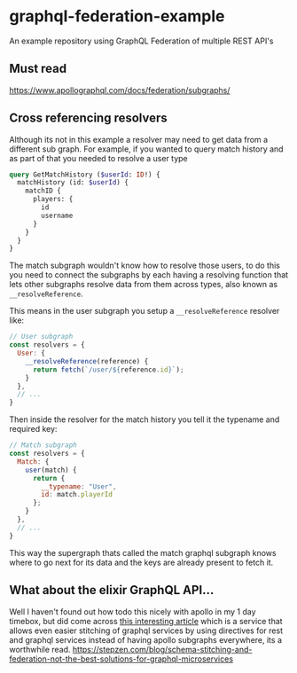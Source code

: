 # graphql-federation-example
An example repository using GraphQL Federation of multiple REST API's


## Must read

https://www.apollographql.com/docs/federation/subgraphs/

## Cross referencing resolvers

Although its not in this example a resolver may need to get data from a different sub graph. For example, if you wanted to query match history and as part of that you needed to resolve a user type 

``` graphql
query GetMatchHistory ($userId: ID!) {
  matchHistory (id: $userId) {
    matchID {
      players: {
        id
        username
      }
    }
  }
}
```

The match subgraph wouldn't know how to resolve those users, to do this you need to connect the subgraphs by each having a resolving function that lets other subgraphs resolve data from them across types, also known as `__resolveReference`.

This means in the user subgraph you setup a `__resolveReference` resolver like:

``` js
// User subgraph
const resolvers = {
  User: {
    __resolveReference(reference) {
      return fetch(`/user/${reference.id}`);
    }
  },
  // ...
}
```

Then inside the resolver for the match history you tell it the typename and required key:

``` js
// Match subgraph
const resolvers = {
  Match: {
    user(match) {
      return {
        __typename: "User",
        id: match.playerId
      };
    }
  },
  // ...
}
```

This way the supergraph thats called the match graphql subgraph knows where to go next for its data and the keys are already present to fetch it.

## What about the elixir GraphQL API...

Well I haven't found out how todo this nicely with apollo in my 1 day timebox, but did come across [this interesting article](https://stepzen.com/blog/schema-stitching-and-federation-not-the-best-solutions-for-graphql-microservices) which is a service that allows even easier stitching of graphql services by using directives for rest and graphql services instead of having apollo subgraphs everywhere, its a worthwhile read. https://stepzen.com/blog/schema-stitching-and-federation-not-the-best-solutions-for-graphql-microservices